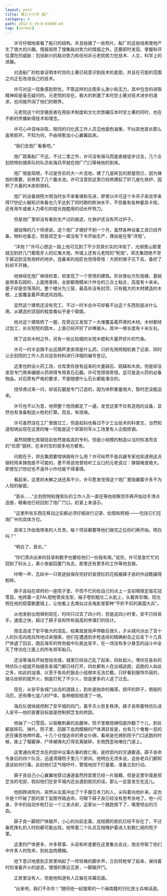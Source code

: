 ```yaml
---
layout: post
title: 第三十六节 炮厂
category: 6
path: 2013-5-19-6-03600.md
tag: [normal]
---
```


　　许可仔细地查看了船只的结构，并且拍摄了一些照片。船厂的这些线索使他产生了很大的兴趣。情报局除了搜集敌对势力的情报之外，还要即时发现、掌握和评估潜在的威胁：包括新兴的敌对势力和任何非元老院势力在技术、人文、科学上的进展。

　　对造船厂的检查证明本时空的土著已经意识到技术的差距，并且在可能的范围之内正在改进自己的技术。

　　许可对这一现象感到担忧，不管这样的企图多么渺小和无力，其中包含的进取精神却是毫无疑问的。元老院的存在，极大的刺激了本时空土著对技术进步的渴求，也间接开阔了他们的眼界。

　　元老院这个时空殖民者在用技术制度和文化优势碾压本时空土著的同时，也在不断的传播新得技术和理念。

　　许可心中百味杂陈，陪同的归化民工作人员见他面色凝重，不似其他首长那么喜笑颜开，不知为何，不由得愈加小心翼翼起来。

　　“我们去炮厂看看吧。”

　　炮厂距离船厂不远，不过二里之外，许可没有骑马而是直接徒步过去，几个企划院特别搜索队的队员和海兵早就在炮厂门口等候他的到来。

　　炮厂很是简陋，不过是夯实的大一片泥地，建了几座砖瓦的房屋而已，因为铸炮的需要，另修筑了几个蓄水池。许可注意到这里已经修建起了好几座化铁炉，囤积了大量的木炭和铁料。

　　炮厂的设备按照大明当时水平来看堪称先进，即使以许可这个半吊子突击学来得17世纪火器知识来看也几乎达到了同时期的欧洲水平，不但备有各种量具卡规，还有用牛或者人力牵引的镗光炮膛用的动长杆铣刀。

　　但是炮厂里却没有看到生产过的痕迹，化铁炉还没有开过炉子。

　　据投降的几个俘虏说，这个炮厂才建好不到一个月，虽然各种设备工具已经齐备，物料也备足，但是郑芝龙一直没有下令开始生产，理由是在等“洋炮”。

　　“洋炮？”许可心想这一路上他可见到了不少货真价实的洋炮了，光胡里山那里就见到好几门葡萄牙人的红夷大炮，所城上还有元老院的“髡炮”。郑氏集团绝不至于窘迫到没有炮样的地步。连雇来的炮匠也觉得奇怪：大把的银子花下去，备好了料却不开铸。

　　他继续在炮厂继续检查，却发现了一个奇怪的建筑。形状类似方形炮楼，基础是用青石砌的，上面用青砖。全部都用糯米汁拌合的三合土粘合，高度有十来米。屋子却是空荡荡的，整个楼分为三层，最高处没有封顶，只有粗大的木材建造的木框，上面覆盖着芦席遮风挡雨。

　　显然这个建筑还没有完工，不过一时半会许可却看不出这个东西到底派什么用，从建造的坚固的程度看似乎是个碉堡。

　　他对这个建筑转了一圈，在旁边又发现了一大堆覆盖着芦席的木材。木材都经过加工，长长短短的圆木，上面已经开好了卯榫接头。其中一根长度有十米左右。

　　除了这些木材之外，另有一些比较细的长短木棍和大量开好片的竹条。

　　许可一时半会猜不出这葫芦里卖得是什么药，只好先用照相机做了记录，同时让企划院的工作人员对这些材料进行详细的编号登记。

　　这里也附设火药工场，仓库里存放有运来的大量硝石、硫磺和木炭。但是却没发现专门用来碾细火药用得专用青石石磨。许可觉得很奇怪，这可是造火药的必备物品。对石质有严格的要求，不是随便什么石头都能凑合的。

　　找俘虏过来一问，却说石磨是专门订造的，因为体积重量很大，暂时还没能运来。

　　许可也不以为意，他把整个炮场都走了一遍，发觉这里不仅有造炮的设备，显然也有准备制造火枪的打算。而且，有坩埚。

　　许可虽然没在工厂里做过工，但是起码也看过不少工业技术的科普文，当然知道坩埚出现在这里的唯一可能是这个郑家的军火工场里有人企图炼钢。

　　虽然规模化炼钢目前依然是临高的专利，但是小规模的制造以当时标准而言的“优质”钢材，在本时空的很多地方都有。

　　问题在于，郑氏集团要坩埚钢有什么用？许可纵然不是兵器专家也知道用这点钢材用来铸炮是不可能的，更不用说他曾经听工业口的元老说过：铸钢难度极大。即使在21世纪也不是件小作坊能干得事情。

　　看起来，这里的未解之谜还真不少。许可愈发觉得这个炮厂里隐藏着许多不为人知的秘密。

　　“首长……”企划院特别搜索队的工作人员一直在等他视察完毕再开始动手清点造册，眼看他已经回到了炮厂门口，赶紧上来请示。

　　“这里所有东西在移动之前都必须仔细进行记录、绘图和照相-——包括它们在炮厂中的具体方位。

　　具体工作由我带来的人负责。每个项目都要等他们做完之后你们再开始，明白吗？”

　　“明白了，首长。”

　　“你们清点出来的目录和数字也要给他们一份我有用。”说完，许可急急忙忙的回到了码头上，乘小发艇回厦门岛去，那里还有更多的工作等他去做。

　　咔嚓一声，瓦砾中一只奇迹般保存完好的宣德红的花瓶被薛子良的作战靴碾得粉碎。

　　薛子良站在郑府的一座院子里，不慌不忙的给自己的点上一支初晴限定版花冠雪茄，他挎着一支FAL短枪管突击型，袖子卷到粗壮二头肌上，头戴奔尼帽，阳光照在他的假雷鹏墨镜上，让他看上去类似过去电影里那种“不折不扣的美国大兵”。

　　从他发射出炮弹到现在，时间只过去了四小时，但是这四小时里，安平已经易手。速度之快，超过了薛子良和所有临高的参谋们的估计。

　　炮击造成了安平极大的混乱，结果就是炮声停歇后很久，才从城内派出了百十人的队伍向炮兵阵地过来搜索，他们在遭遇到步枪连续的精确射击之后丢下十几具尸体退了回去，随后海军的特务艇中队抵达安平，在一场没有多少悬念的战斗中全灭了停泊在江面上的所有郑军船只。

　　还没等海兵开始登陆攻城，城里已经自己乱了起来，四处起火。埋伏在各处的特侦队小组就开始报告各城门都已经打开，四处都有人在出城逃跑，逃跑的人如此之多，如此的汹涌，以至于各处的狙击小组根本无法拦截，只好看到服饰华丽的，骑马坐轿的就开火，倒是打死了不少人，但是更多的人逃了过去。

　　现在，从安平各城门出去的道路上，到处是抛弃的箱笼，损坏的轿子，倒毙的马匹，还有横七竖八的尸体，各种细软抛洒了一地。

　　海兵队很快就控制了安平城的四门，着手灭火恢复秩序。薛子良带着特侦队进入安平—他的首要目标就是控制郑芝龙的府邸。

　　他抽了一口雪茄，以驱散刺鼻的血腥味，院子里被炮弹彻底炸翻了个儿，到处都是碎石、弹片。院子里、回廊下血肉模糊的尸体满目皆是，也有几个奄奄一息的还在痛苦地呻吟着。十几个仓惶逃命的男女仆佣，看来是在拥到院子门口逃跑的时候，挨上了榴霰弹，尸体被弹丸打得支离破碎，东倒西歪地堵在门道上。

　　这里通向郑芝龙在府邸中议事办事的敦仁阁，是府邸内的交通要道。薛子良命令身后的四个队员，迅速清理院子里几个房间。他明白无须多说，这些老兵们都知道该如何行事。此刻他们正气喘吁吁，警惕地四下打量着，准备立刻行动。

　　薛子良自己小心翼翼地穿过通道虽然府邸里已经一片狼藉，但是这里毕竟是郑芝龙的宅邸，假如他们在安平城内还会遇到抵抗的话，那么一定是发生在这儿。

　　他刚跨进院内，突然从左面冲出了个手握日本刀的人，尖叫着向他扑来。这也许是个吓破了胆的家丁妄图夺路逃命，可眼下薛子良已经没有思考余地了。他一闪身，手中的自动步枪打出一个三发点射，这家伙一个踉跄倒下了，嘴里喷出的污血。

　　薛子良一脚把尸体踹开，小心的向前走着。成规模的抵抗已经不存在了，不过垂死挣扎的人时刻都可能出现。他带着二个队员互相掩护着进入到敦仁阁的院子里。

　　这里的尸体更多，许多管事、头目和听差都在这里集合会议，炮击夺取了他们中许多人的性命，到处血肉模糊。

　　他下意识地感到正房里响起了一阵轻微的脚步声，立刻将枪举了起来，保持着时刻准备开火的姿态，慢慢的靠近正房，一脚踹开门。

　　正房里没有人，但是他知道有人正躲在帘幕后面。

　　“出来吧，我们不杀你！”随同他一起搜索的一个闽南籍的归化民士兵喊话道。
